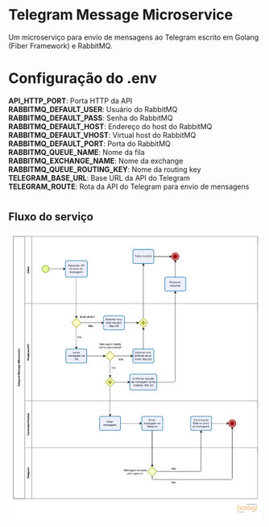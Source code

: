 
# Telegram Message Microservice

Um microserviço para envio de mensagens ao Telegram escrito em Golang (Fiber Framework) e RabbitMQ.

# Configuração do .env
**API_HTTP_PORT**: Porta HTTP da API\
**RABBITMQ_DEFAULT_USER**: Usuário do RabbitMQ\
**RABBITMQ_DEFAULT_PASS**: Senha do RabbitMQ\
**RABBITMQ_DEFAULT_HOST**: Endereço do host do RabbitMQ\
**RABBITMQ_DEFAULT_VHOST**: Virtual host do RabbitMQ\
**RABBITMQ_DEFAULT_PORT**: Porta do RabbitMQ\
**RABBITMQ_QUEUE_NAME**: Nome da fila\
**RABBITMQ_EXCHANGE_NAME**: Nome da exchange\
**RABBITMQ_QUEUE_ROUTING_KEY**: Nome da routing key\
**TELEGRAM_BASE_URL**: Base URL da API do Telegram\
**TELEGRAM_ROUTE**: Rota da API do Telegram para envio de mensagens

#

## Fluxo do serviço

![App Screenshot](https://raw.githubusercontent.com/lucas2500/telegram-message-microservice/master/Fluxo%20do%20servi%C3%A7o.png)

